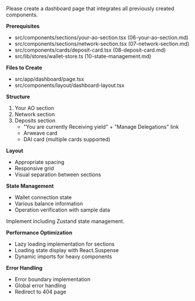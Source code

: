 Please create a dashboard page that integrates all previously created components.

**Prerequisites**

- src/components/sections/your-ao-section.tsx (06-your-ao-section.md)
- src/components/sections/network-section.tsx (07-network-section.md)
- src/components/cards/deposit-card.tsx (08-deposit-card.md)
- src/lib/stores/wallet-store.ts (10-state-management.md)

**Files to Create**

- src/app/dashboard/page.tsx
- src/components/layout/dashboard-layout.tsx

**Structure**

1. Your AO section
2. Network section
3. Deposits section
   - "You are currently Receiving yield" + "Manage Delegations" link
   - Arweave card
   - DAI card (multiple cards supported)

**Layout**

- Appropriate spacing
- Responsive grid
- Visual separation between sections

**State Management**

- Wallet connection state
- Various balance information
- Operation verification with sample data

Implement including Zustand state management.

**Performance Optimization**

- Lazy loading implementation for sections
- Loading state display with React.Suspense
- Dynamic imports for heavy components

**Error Handling**

- Error boundary implementation
- Global error handling
- Redirect to 404 page

